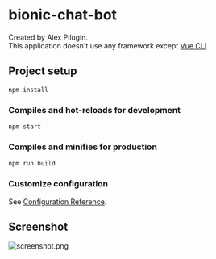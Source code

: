 # bionic-chat-bot

Created by Alex Pilugin.     
This application doesn't use any framework except [Vue CLI](https://cli.vuejs.org/guide/creating-a-project.html).

## Project setup
```
npm install
```

### Compiles and hot-reloads for development
```
npm start
```

### Compiles and minifies for production
```
npm run build
```

### Customize configuration
See [Configuration Reference](https://cli.vuejs.org/config/).

## Screenshot

![screenshot.png](https://github.com/alexpilugin/ap-bionic-chat-bot/blob/master/git-images/Bionics-chat-bot-screenshot.png "screenshot.png")